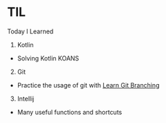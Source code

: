 # TIL
Today I Learned

1. Kotlin
- Solving Kotlin KOANS

2. Git
- Practice the usage of git with [Learn Git Branching](https://learngitbranching.js.org)

3. Intellij
- Many useful functions and shortcuts

